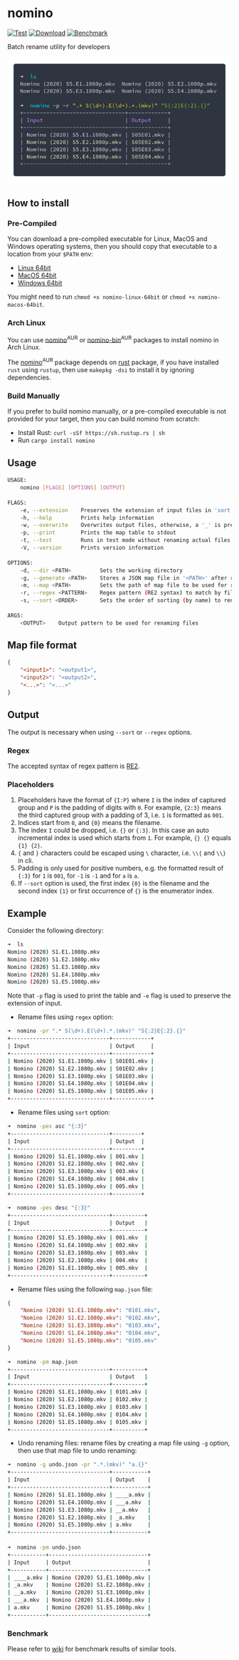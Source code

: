 # nomino

[![Test](https://github.com/yaa110/nomino/workflows/Test/badge.svg)](https://github.com/yaa110/nomino/actions) [![Download](https://img.shields.io/badge/download-releases-blue.svg)](https://github.com/yaa110/nomino/releases/latest) [![Benchmark](https://img.shields.io/badge/test-benchmark-orange.svg)](https://github.com/yaa110/nomino/wiki)

Batch rename utility for developers

![Alt text](/screenshots/nomino.png?raw=true "Regex Screenshot")

## How to install

### Pre-Compiled

You can download a pre-compiled executable for Linux, MacOS and Windows operating systems, then you should copy that executable to a location from your `$PATH` env:

- [Linux 64bit](https://github.com/yaa110/nomino/releases/latest/download/nomino-linux-64bit)
- [MacOS 64bit](https://github.com/yaa110/nomino/releases/latest/download/nomino-macos-64bit)
- [Windows 64bit](https://github.com/yaa110/nomino/releases/latest/download/nomino-windows-64bit.exe)

You might need to run `chmod +x nomino-linux-64bit` or `chmod +x nomino-macos-64bit`.

### Arch Linux

You can use [nomino](https://aur.archlinux.org/packages/nomino)<sup>AUR</sup> or [nomino-bin](https://aur.archlinux.org/packages/nomino-bin/)<sup>AUR</sup> packages to install nomino in Arch Linux.

The [nomino](https://aur.archlinux.org/packages/nomino)<sup>AUR</sup> package depends on [rust](https://www.archlinux.org/packages/extra/x86_64/rust) package, if you have installed `rust` using `rustup`, then use `makepkg -dsi` to install it by ignoring dependencies.

### Build Manually

If you prefer to build nomino manually, or a pre-compiled executable is not provided for your target, then you can build nomino from scratch:

- Install Rust: `curl -sSf https://sh.rustup.rs | sh`
- Run `cargo install nomino`

## Usage

```bash
USAGE:
    nomino [FLAGS] [OPTIONS] [OUTPUT]

FLAGS:
    -e, --extension    Preserves the extension of input files in 'sort' and 'regex' options
    -h, --help         Prints help information
    -w, --overwrite    Overwrites output files, otherwise, a '_' is prepended to filename
    -p, --print        Prints the map table to stdout
    -t, --test         Runs in test mode without renaming actual files
    -V, --version      Prints version information

OPTIONS:
    -d, --dir <PATH>         Sets the working directory
    -g, --generate <PATH>    Stores a JSON map file in '<PATH>' after renaming files
    -m, --map <PATH>         Sets the path of map file to be used for renaming files
    -r, --regex <PATTERN>    Regex pattern (RE2 syntax) to match by filenames
    -s, --sort <ORDER>       Sets the order of sorting (by name) to rename files using enumerator [possible values: ASC, DESC]

ARGS:
    <OUTPUT>    Output pattern to be used for renaming files
```

## Map file format

```json
{
    "<input1>": "<output1>",
    "<input2>": "<output2>",
    "<...>": "<...>"
}
```

## Output

The output is necessary when using `--sort` or `--regex` options.

### Regex

The accepted syntax of regex pattern is [RE2](https://github.com/google/re2/wiki/Syntax).

### Placeholders

1. Placeholders have the format of `{I:P}` where `I` is the index of captured group and `P` is the padding of digits with `0`. For example, `{2:3}` means the third captured group with a padding of 3, i.e. `1` is formatted as `001`.
1. Indices start from `0`, and `{0}` means the filename.
1. The index `I` could be dropped, i.e. `{}` or `{:3}`. In this case an auto incremental index is used which starts from `1`. For example, `{} {}` equals `{1} {2}`.
1. `{` and `}` characters could be escaped using `\` character, i.e. `\\{` and `\\}` in cli.
1. Padding is only used for positive numbers, e.g. the formatted result of `{:3}` for `1` is `001`, for `-1` is `-1` and for `a` is `a`.
1. If `--sort` option is used, the first index `{0}` is the filename and the second index `{1}` or first occurrence of `{}` is the enumerator index.

## Example

Consider the following directory:

```bash
➜  ls
Nomino (2020) S1.E1.1080p.mkv
Nomino (2020) S1.E2.1080p.mkv
Nomino (2020) S1.E3.1080p.mkv
Nomino (2020) S1.E4.1080p.mkv
Nomino (2020) S1.E5.1080p.mkv
```

Note that `-p` flag is used to print the table and `-e` flag is used to preserve the extension of input.

- Rename files using `regex` option:

```bash
➜  nomino -pr ".* S(\d+).E(\d+).*.(mkv)" "S{:2}E{:2}.{}"
+-------------------------------+------------+
| Input                         | Output     |
+-------------------------------+------------+
| Nomino (2020) S1.E1.1080p.mkv | S01E01.mkv |
| Nomino (2020) S1.E2.1080p.mkv | S01E02.mkv |
| Nomino (2020) S1.E3.1080p.mkv | S01E03.mkv |
| Nomino (2020) S1.E4.1080p.mkv | S01E04.mkv |
| Nomino (2020) S1.E5.1080p.mkv | S01E05.mkv |
+-------------------------------+------------+
```

- Rename files using `sort` option:

```bash
➜  nomino -pes asc "{:3}"
+-------------------------------+---------+
| Input                         | Output  |
+-------------------------------+---------+
| Nomino (2020) S1.E1.1080p.mkv | 001.mkv |
| Nomino (2020) S1.E2.1080p.mkv | 002.mkv |
| Nomino (2020) S1.E3.1080p.mkv | 003.mkv |
| Nomino (2020) S1.E4.1080p.mkv | 004.mkv |
| Nomino (2020) S1.E5.1080p.mkv | 005.mkv |
+-------------------------------+---------+
```

```bash
➜  nomino -pes desc "{:3}"
+-------------------------------+----------+
| Input                         | Output   |
+-------------------------------+----------+
| Nomino (2020) S1.E5.1080p.mkv | 001.mkv  |
| Nomino (2020) S1.E4.1080p.mkv | 002.mkv  |
| Nomino (2020) S1.E3.1080p.mkv | 003.mkv  |
| Nomino (2020) S1.E2.1080p.mkv | 004.mkv  |
| Nomino (2020) S1.E1.1080p.mkv | 005.mkv  |
+-------------------------------+----------+
```

- Rename files using the following `map.json` file:

```json
{
    "Nomino (2020) S1.E1.1080p.mkv": "0101.mkv",
    "Nomino (2020) S1.E2.1080p.mkv": "0102.mkv",
    "Nomino (2020) S1.E3.1080p.mkv": "0103.mkv",
    "Nomino (2020) S1.E4.1080p.mkv": "0104.mkv",
    "Nomino (2020) S1.E5.1080p.mkv": "0105.mkv"
}
```

```bash
➜  nomino -pm map.json
+-------------------------------+----------+
| Input                         | Output   |
+-------------------------------+----------+
| Nomino (2020) S1.E1.1080p.mkv | 0101.mkv |
| Nomino (2020) S1.E2.1080p.mkv | 0102.mkv |
| Nomino (2020) S1.E3.1080p.mkv | 0103.mkv |
| Nomino (2020) S1.E4.1080p.mkv | 0104.mkv |
| Nomino (2020) S1.E5.1080p.mkv | 0105.mkv |
+-------------------------------+----------+
```

- Undo renaming files: rename files by creating a map file using `-g` option, then use that map file to undo renaming:

```bash
➜  nomino -g undo.json -pr ".*.(mkv)" "a.{}"
+-------------------------------+-----------+
| Input                         | Output    |
+-------------------------------+-----------+
| Nomino (2020) S1.E1.1080p.mkv | ____a.mkv |
| Nomino (2020) S1.E4.1080p.mkv | ___a.mkv  |
| Nomino (2020) S1.E3.1080p.mkv | __a.mkv   |
| Nomino (2020) S1.E2.1080p.mkv | _a.mkv    |
| Nomino (2020) S1.E5.1080p.mkv | a.mkv     |
+-------------------------------+-----------+

➜  nomino -pm undo.json
+-----------+-------------------------------+
| Input     | Output                        |
+-----------+-------------------------------+
| ____a.mkv | Nomino (2020) S1.E1.1080p.mkv |
| _a.mkv    | Nomino (2020) S1.E2.1080p.mkv |
| __a.mkv   | Nomino (2020) S1.E3.1080p.mkv |
| ___a.mkv  | Nomino (2020) S1.E4.1080p.mkv |
| a.mkv     | Nomino (2020) S1.E5.1080p.mkv |
+-----------+-------------------------------+
```

### Benchmark

Please refer to [wiki](https://github.com/yaa110/nomino/wiki) for benchmark results of similar tools.
